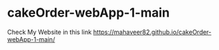 # cakeOrder-webApp-1-main

Check My Website in this link
https://mahaveer82.github.io/cakeOrder-webApp-1-main/
